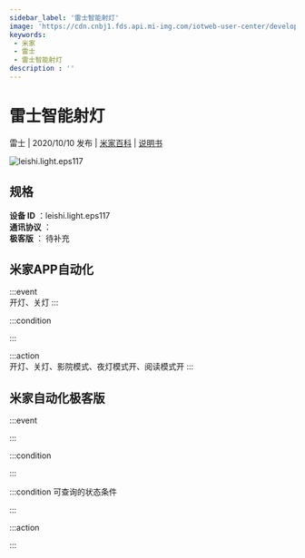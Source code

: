 ```yaml
---
sidebar_label: '雷士智能射灯'
image: 'https://cdn.cnbj1.fds.api.mi-img.com/iotweb-user-center/developer_1679047766563Ynkn0mCv.png?GalaxyAccessKeyId=AKVGLQWBOVIRQ3XLEW&Expires=9223372036854775807&Signature=Ayb6OAgM5jAbsXmFpQ+B31DO6UE='
keywords: 
 - 米家
 - 雷士
 - 雷士智能射灯
description : ''
---
```

# 雷士智能射灯

雷士 | 2020/10/10 发布 | [米家百科](https://home.mi.com/webapp/content/baike/product/index.html?model=leishi.light.eps117) | [说明书](https://home.mi.com/views/introduction.html?model=leishi.light.eps117&region=cn)

![leishi.light.eps117](https://cdn.cnbj1.fds.api.mi-img.com/iotweb-user-center/developer_1679047766563Ynkn0mCv.png?GalaxyAccessKeyId=AKVGLQWBOVIRQ3XLEW&Expires=9223372036854775807&Signature=Ayb6OAgM5jAbsXmFpQ+B31DO6UE=)

## 规格  
> 
**设备 ID** ：leishi.light.eps117  
**通讯协议** ：  
**极客版**  ： 待补充 


## 米家APP自动化  

:::event  
开灯、关灯
:::

:::condition  

:::

:::action   
开灯、关灯、影院模式、夜灯模式开、阅读模式开
:::

## 米家自动化极客版  

:::event  

:::

:::condition  

:::

:::condition 可查询的状态条件  

:::

:::action  

:::

        
